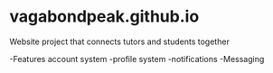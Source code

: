 # vagabondpeak.github.io
Website project that connects tutors and students together

-Features account system
-profile system
-notifications
-Messaging


